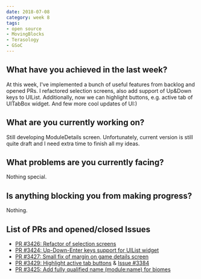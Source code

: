 ```yaml
---
date: 2018-07-08
category: week 8
tags:
- open source
- MovingBlocks
- Terasology
- GSoC
---
```


##  What have you achieved in the last week?

At this week, I've implemented a bunch of useful features from backlog and opened PRs. I refactored selection screens, also add support of Up&Down keys to UIList.
Additionally, now we can highlight buttons, e.g. active tab of UITabBox widget. And few more cool updates of UI:)

## What are you currently working on?

Still developing ModuleDetails screen. Unfortunately, current version is still quite draft and I need extra time to finish all my ideas.

##  What problems are you currently facing?

Nothing special.

##  Is anything blocking you from making progress?

Nothing.

## List of PRs and opened/closed Issues

* [PR #3426: Refactor of selection screens](https://github.com/MovingBlocks/Terasology/pull/3426)
* [PR #3424: Up-Down-Enter keys support for UIList widget](https://github.com/MovingBlocks/Terasology/pull/3424)
* [PR #3427: Small fix of margin on game details screen](https://github.com/MovingBlocks/Terasology/pull/3427)
* [PR #3429: Highlight active tab buttons](https://github.com/MovingBlocks/Terasology/pull/3429) & [Issue #3384](https://github.com/MovingBlocks/Terasology/issues/3384)
* [PR #3425: Add fully qualified name (module:name) for biomes](https://github.com/MovingBlocks/Terasology/pull/3425)